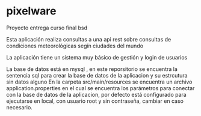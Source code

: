 # pixelware
Proyecto entrega curso final bsd


Esta aplicación realiza consultas a una api rest sobre consultas de condiciones meteorológicas segín ciudades del mundo

La aplicación tiene un sistema muy básico de gestión y login de usuarios

La base de datos está en mysql , en este reporsitorio se encuentra la sentencia sql para crear la base de datos de la aplicacion y su estrcutura sin datos alguno
En la carpeta src/main/resources se encuentra un archivo application.properties en el cual se encuentra los parámetros para conectar con la base de datos de la 
aplicacion, por defecto está configurado para ejecutarse en local, con usuario root y sin contraseña, cambiar en caso necesario.
